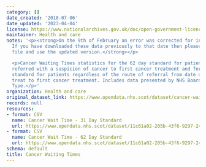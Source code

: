 ```yaml
---
category: []
date_created: '2018-07-06'
date_updated: '2023-04-04'
license: https://www.nationalarchives.gov.uk/doc/open-government-licence/version/3/
maintainer: Health and care
notes: '<p><strong>On the 9th of February an error was corrected for in these data.
  If you have downloaded these data previously to that date then please discard that
  file and use the updated version.</strong></p>

  <p>Cancer Waiting Times statistics for the 62 day standard for patients urgently
  referred with a suspicion of cancer to first cancer treatment and for the 31 day
  standard for patients regardless of the route of referral from date decision to
  treat to first cancer treatment. Includes data presented by NHS Board and Cancer
  Type.</p>'
organization: Health and care
original_dataset_link: https://www.opendata.nhs.scot/dataset/cancer-waiting-times
records: null
resources:
- format: CSV
  name: Cancer Wait Time - 31 Day Standard
  url: https://www.opendata.nhs.scot/dataset/11c61a02-205b-43f6-9297-243679103617/resource/58527343-a930-4058-bf9e-3c6e5cb04010/download/cwt_31_day_standard.csv
- format: CSV
  name: Cancer Wait Time - 62 Day Standard
  url: https://www.opendata.nhs.scot/dataset/11c61a02-205b-43f6-9297-243679103617/resource/23b3bbf7-7a37-4f86-974b-6360d6748e08/download/cwt_62_day_standard.csv
schema: default
title: Cancer Waiting Times
---
```


